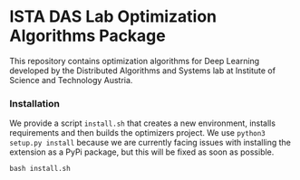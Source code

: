 # ISTA DAS Lab Optimization Algorithms Package
This repository contains optimization algorithms for Deep Learning developed by 
the Distributed Algorithms and Systems lab at Institute of Science and Technology Austria.

### Installation
We provide a script `install.sh` that creates a new environment, installs requirements 
and then builds the optimizers project. We use `python3 setup.py install` because we are 
currently facing issues with installing the extension as a PyPi package, but this will be
fixed as soon as possible.
```
bash install.sh
```